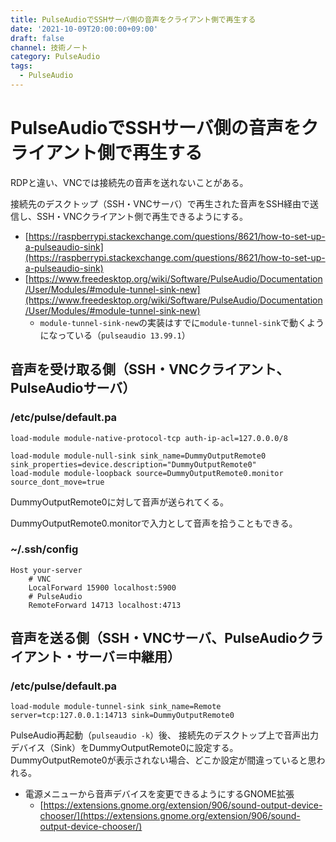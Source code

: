 ```yaml
---
title: PulseAudioでSSHサーバ側の音声をクライアント側で再生する
date: '2021-10-09T20:00:00+09:00'
draft: false
channel: 技術ノート
category: PulseAudio
tags:
  - PulseAudio
---
```


# PulseAudioでSSHサーバ側の音声をクライアント側で再生する

RDPと違い、VNCでは接続先の音声を送れないことがある。

接続先のデスクトップ（SSH・VNCサーバ）で再生された音声をSSH経由で送信し、SSH・VNCクライアント側で再生できるようにする。

- [https://raspberrypi.stackexchange.com/questions/8621/how-to-set-up-a-pulseaudio-sink](https://raspberrypi.stackexchange.com/questions/8621/how-to-set-up-a-pulseaudio-sink)
- [https://www.freedesktop.org/wiki/Software/PulseAudio/Documentation/User/Modules/#module-tunnel-sink-new](https://www.freedesktop.org/wiki/Software/PulseAudio/Documentation/User/Modules/#module-tunnel-sink-new)
  - `module-tunnel-sink-new`の実装はすでに`module-tunnel-sink`で動くようになっている（`pulseaudio 13.99.1`）

## 音声を受け取る側（SSH・VNCクライアント、PulseAudioサーバ）

### /etc/pulse/default.pa

```pulseaudio
load-module module-native-protocol-tcp auth-ip-acl=127.0.0.0/8

load-module module-null-sink sink_name=DummyOutputRemote0 sink_properties=device.description="DummyOutputRemote0"
load-module module-loopback source=DummyOutputRemote0.monitor source_dont_move=true
```

DummyOutputRemote0に対して音声が送られてくる。

DummyOutputRemote0.monitorで入力として音声を拾うこともできる。

### ~/.ssh/config

```pulseaudio
Host your-server
    # VNC
    LocalForward 15900 localhost:5900
    # PulseAudio
    RemoteForward 14713 localhost:4713
```

## 音声を送る側（SSH・VNCサーバ、PulseAudioクライアント・サーバ＝中継用）

### /etc/pulse/default.pa

```pulseaudio
load-module module-tunnel-sink sink_name=Remote server=tcp:127.0.0.1:14713 sink=DummyOutputRemote0
```

PulseAudio再起動（`pulseaudio -k`）後、
接続先のデスクトップ上で音声出力デバイス（Sink）をDummyOutputRemote0に設定する。
DummyOutputRemote0が表示されない場合、どこか設定が間違っていると思われる。

- 電源メニューから音声デバイスを変更できるようにするGNOME拡張
  - [https://extensions.gnome.org/extension/906/sound-output-device-chooser/](https://extensions.gnome.org/extension/906/sound-output-device-chooser/)

